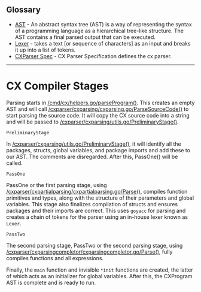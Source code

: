 
## Glossary
* [AST](https://en.wikipedia.org/wiki/Abstract_syntax_tree) - An abstract syntax tree (AST) is a way of representing the syntax of a programming language as a hierarchical tree-like structure. The AST contains a final parsed output that can be executed.
* [Lexer](https://en.wikipedia.org/wiki/Lexical_analysis) - takes a text [or sequence of characters] as an input and breaks it up into a list of tokens.
* [CXParser Spec](https://github.com/skycoin/cx/docs/cxparser_spec.md) - CX Parser Specification defines the cx parser.
---

# CX Compiler Stages

Parsing starts in [/cmd/cx/helpers.go/parseProgram()](https://github.com/skycoin/cx/blob/develop/cmd/cx/helpers.go#L27). This creates an empty AST and will call [/cxparser/cxparsing/cxparsing.go/ParseSourceCode()](https://github.com/skycoin/cx/blob/develop/cxparser/cxparsing/cxparsing.go#L30) to start parsing the source code. It will copy the CX source code into a string and will be passed to [/cxparser/cxparsing/utils.go/PreliminaryStage()](https://github.com/skycoin/cx/blob/develop/cxparser/cxparsing/utils.go#L21). 

`PreliminaryStage`

In [/cxparser/cxparsing/utils.go/PreliminaryStage()](https://github.com/skycoin/cx/blob/develop/cxparser/cxparsing/utils.go#L21), it will identify all the packages, structs, global variables, and package imports and add these to our AST. The comments are disregarded. After this, PassOne() will be called.

`PassOne`

PassOne or the first parsing stage, using [/cxparser/cxpartialparsing/cxpartialparsing.go/Parse()](https://github.com/skycoin/cx/blob/develop/cxparser/cxpartialparsing/cxpartialparsing.go#L33), compiles function primitives and types, along with the structure of their parameters and global variables. This stage also finalizes compilation of structs and ensures packages and their imports are correct. This uses `goyacc` for parsing and creates a chain of tokens for the parser using an in-house lexer known as `Lexer`. 

`PassTwo`

The second parsing stage, PassTwo or the second parsing stage, using [/cxparser/cxparsingcompletor/cxparsingcompletor.go/Parse()](https://github.com/skycoin/cx/blob/develop/cxparser/cxparsingcompletor/cxparsingcompletor.go#L32), fully compiles functions and all expressions. 

Finally, the `main` function and invisible `*init` functions are created, the latter of which acts as an initializer for global variables. After this, the CXProgram AST is complete and is ready to run.
